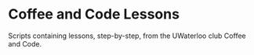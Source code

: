 # Coffee and Code Lessons
Scripts containing lessons, step-by-step, from the UWaterloo club Coffee and Code.

